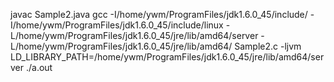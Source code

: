 javac Sample2.java 
gcc     -I/home/ywm/ProgramFiles/jdk1.6.0_45/include/ -I/home/ywm/ProgramFiles/jdk1.6.0_45/include/linux -L/home/ywm/ProgramFiles/jdk1.6.0_45/jre/lib/amd64/server    -L/home/ywm/ProgramFiles/jdk1.6.0_45/jre/lib/amd64/  Sample2.c -ljvm
LD_LIBRARY_PATH=/home/ywm/ProgramFiles/jdk1.6.0_45/jre/lib/amd64/server ./a.out 



